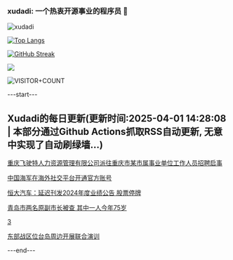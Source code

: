 ### xudadi: 一个热衷开源事业的程序员 👋

![xudadi](https://github-readme-stats-git-masterorgs-github-readme-stats-team.vercel.app/api?username=xudadi)

[![Top Langs](https://github-readme-stats.vercel.app/api/top-langs/?username=xudadi)](https://github.com/anuraghazra/github-readme-stats)

[![GitHub Streak](https://streak-stats.demolab.com?user=xudadi&locale=zh_Hans)](https://git.io/streak-stats)

![](https://raw.githubusercontent.com/xudadi/xudadi/main/assets/github-contribution-grid-snake.svg)

![VISITOR+COUNT](https://komarev.com/ghpvc/?username=xudadi&label=VISITOR+COUNT)


---start---

## Xudadi的每日更新(更新时间:2025-04-01 14:28:08 | 本部分通过Github Actions抓取RSS自动更新, 无意中实现了自动刷绿墙...)

[重庆飞驶特人力资源管理有限公司派往重庆市某市属事业单位工作人员招聘启事](https://www.gongkaoleida.com/article/2342794)

[中国海军在海外社交平台开通官方账号](https://m.163.com/news/article/JS20VQLF0514R9OJ.html)

[恒大汽车：延迟刊发2024年度业绩公告 股票停牌](https://m.163.com/news/article/JS1VG2CA05198CJN.html)

[青岛市两名原副市长被查 其中一人今年75岁](https://m.163.com/news/article/JS1DDJ010514CDBK.html)

[3](https://m.163.com/touch/news/sub/domestic)

[东部战区位台岛周边开展联合演训](https://m.163.com/news/article/JS1T3QLI000189PS.html)

---end---
